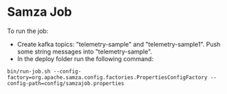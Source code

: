 # Samza Job

To run the job:
 - Create kafka topics: "telemetry-sample" and "telemetry-sample1". Push some string messages into "telemetry-sample".
 - In the deploy folder run the following command:

 ```bin/run-job.sh --config-factory=org.apache.samza.config.factories.PropertiesConfigFactory --config-path=config/samzajob.properties```
